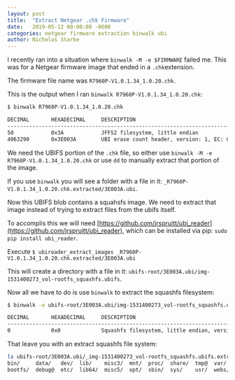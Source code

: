 ```yaml
---
layout: post
title:  "Extract Netgear .chk Firmware"
date:   2019-05-12 00:00:00 -0600
categories: netgear firmware extraction binwalk ubi
author: Nicholas Starke
---
```


I recently ran into a situation where `binwalk -M -e $FIRMWARE` failed me.  This was for a Netgear firmware image that ended in a `.chk`extension.

The firmware file name was `R7960P-V1.0.1.34_1.0.20.chk`.

This is the output when I ran `binwalk R7960P-V1.0.1.34_1.0.20.chk`:

```bash
$ binwalk R7960P-V1.0.1.34_1.0.20.chk

DECIMAL       HEXADECIMAL     DESCRIPTION
--------------------------------------------------------------------------------
58            0x3A            JFFS2 filesystem, little endian
4063290       0x3E003A        UBI erase count header, version: 1, EC: 0x0, VID header offset: 0x800, data offset: 0x1000

```

We need the UBIFS portion of the `.chk` file, so either use `binwalk -M -e R7960P-V1.0.1.34_1.0.20.chk` or use `dd` to manually extract that portion of the image.

If you use `binwalk` you will see a folder with a file in it: `_R7960P-V1.0.1.34_1.0.20.chk.extracted/3E003A.ubi`.

Now this UBIFS blob contains a squahsfs image.  We need to extract that image instead of trying to extract files from the ubifs itself.

To accomplis this we will need [https://github.com/jrspruitt/ubi_reader](https://github.com/jrspruitt/ubi_reader), which can be installed via pip: `sudo pip install ubi_reader`.

Execute `$ ubireader_extract_images _R7960P-V1.0.1.34_1.0.20.chk.extracted/3E003A.ubi`

This will create a directory with a file in it: `ubifs-root/3E003A.ubi/img-1531400273_vol-rootfs_squashfs.ubifs`.

Now all we have to do is use `binwalk` to extract the squashfs filesystem:

```bash
$ binwalk -e ubifs-root/3E003A.ubi/img-1531400273_vol-rootfs_squashfs.ubifs

DECIMAL       HEXADECIMAL     DESCRIPTION
--------------------------------------------------------------------------------
0             0x0             Squashfs filesystem, little endian, version 4.0, compression:xz, size: 36995096 bytes, 2192 inodes, blocksize: 131072 bytes, created: 2019-02-24 22:58:06

```

That leave you with an extract squashfs file system:

```bash
ls ubifs-root/3E003A.ubi/_img-1531400273_vol-rootfs_squashfs.ubifs.extracted/squashfs-root 
bin/     data/   dev/  lib/    misc3/  mnt/  proc/  share/  tmp@  var/   www/
bootfs/  debug@  etc/  lib64/  misc5/  opt/  sbin/  sys/    usr/  webs/
```
